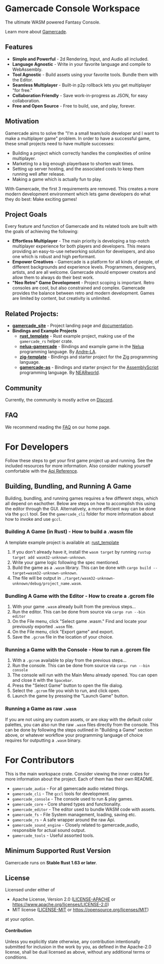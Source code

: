 # Gamercade Console Workspace

The ultimate WASM powered Fantasy Console.

Learn more about [Gamercade](https://gamercade.io).

## Features

- **Simple and Powerful** - 2d Rendering, Input, and Audio all included.
- **Language Agnostic** - Write in your favorite language and compile to WebAssembly.
- **Tool Agnostic** - Build assets using your favorite tools. Bundle them with the Editor.
- **Seamless Multiplayer** - Built-in p2p rollback lets you get multiplayer "for free."
- **Collaboration Friendly** - Save work-in-progress as JSON, for easy collaboration.
- **Free and Open Source** - Free to build, use, and play, forever.

## Motivation

Gamercade aims to solve the "I'm a small team/solo developer and I want to make a multiplayer game" problem. In order to have a successful game, these small projects need to have multiple successes:

- Building a project which correctly handles the complexities of online multiplayer.
- Marketing to a big enough playerbase to shorten wait times.
- Setting up server hosting, and the associated costs to keep them running well after release.
- Making a game which is actually fun to play.

With Gamercade, the first 3 requirements are removed. This creates a more modern development environment which lets game developers do what they do best: Make exciting games!

## Project Goals

Every feature and function of Gamercade and its related tools are built with the goals of achieving the following:

- **Effortless Multiplayer** - The main priority is developing a top-notch multiplayer experience for both players and developers. This means providing an easy-to-use networking solution for developers, and also one which is robust and high performant.
- **Empower Creatives** - Gamercade is a platform for all kinds of people, of different backgrounds and experience levels. Programmers, designers, artists, and are all welcome. Gamercade should empower creators and allow them to always do their best work.
- **"Neo Retro" Game Development** - Project scoping is important. Retro consoles are cool, but also constrained and complex. Gamercade provides the balance between retro and modern development. Games are limited by content, but creativity is unlimited.

## Related Projects:

 - [**gamercade_site**](https://github.com/gamercade-io/gamercade_site) - Project landing page and [documentation](https://gamercade.io/docs/intro).
 - **Bindings and Example Projects**
    - [**rust_template**](https://github.com/gamercade-io/rust_template) - Rust example project, making use of the `gamercade_rs` helper crate.
    - [**nelua-gamercade**](https://codeberg.org/Andre-LA/nelua-gamercade) - Bindings and example game in the [Nelua](https://nelua.io/) programming language. By [Andre-LA](https://codeberg.org/Andre-LA).
    - [**zig-template**](https://github.com/gamercade-io/zig-template) - Bindings and starter project for the [Zig](https://ziglang.org/) programming language.
    - [**gamercade-as**](https://github.com/NEARworld/gamercade-as) - Bindings and starter project for the [AssemblyScript](https://www.assemblyscript.org/) programming language. By [NEARworld](https://github.com/NEARworld).

## Community

Currently, the community is mostly active on [Discord](https://discord.gg/Qafv2Fpt5j).

## FAQ

We recommend reading the [FAQ](https://gamercade.io/faq) on our home page.

# For Developers

Follow these steps to get your first game project up and running. See the included resources for more information. Also consider making yourself comfortable with the [Api Reference](https://gamercade.io/docs/api-reference).

## Building, Bundling, and Running A Game

Building, bundling, and running games requires a few different steps, which all depend on eachother. Below are steps on how to accomplish this using the editor through the GUI. Alternatively, a more efficient way can be done via the `gccl` tool. See the `gamercade_cli` folder for more information about how to invoke and use `gccl`.

### Building A Game (in Rust) - How to build a .wasm file

A template example project is available at: [rust_template](https://github.com/gamercade-io/rust_template)

1. If you don't already have it, install the `wasm target` by running `rustup target add wasm32-unknown-unknown`.
1. Write your game logic following the spec mentioned.
1. Build the game as a `.wasm` library. This can be done with `cargo build --target=wasm32-unknown-unknown`.
1. The file will be output in `./target/wasm32-unknown-unknown/debug/project_name.wasm`.

### Bundling A Game with the Editor - How to create a .gcrom file

1. With your game `.wasm` already built from the previous steps...
1. Run the editor. This can be done from source via `cargo run --bin editor`
1. On the File menu, click "Select game .wasm." Find and locate your previously exported `.wasm` file.
1. On the File menu, click "Export game" and export.
1. Save the `.gcrom` file in the location of your choice.

### Running a Game with the Console - How to run a .gcrom file

1. With a `.gcrom` available to play from the previous steps...
1. Run the console. This can be done from source via `cargo run --bin console`
1. The console will run with the Main Menu already opened. You can open and close it with the `Spacebar`.
1. Press the "Select Game" button to open the file dialog.
1. Select the `.gcrom` file you wish to run, and click open.
1. Launch the game by pressing the "Launch Game" button.

### Running a Game as raw `.wasm`

If you are not using any custom assets, or are okay with the default color palettes, you can also run the raw `.wasm` files directly from the console. This can be done by following the steps outlined in "Building a Game" section above, or whatever workflow your programming language of choice requires for outputting a `.wasm` binary.

# For Contributors

This is the main workspace crate. Consider viewing the inner crates for more information about the project. Each of them has their own README.

- `gamercade_audio` - For all gamercade audio related things.
- `gamercade_cli` - The `gccl` tools for development.
- `gamercade_console` - The console used to run & play games.
- `gamercade_core` - Core shared types and functionality.
- `gamercade_editor` - The editor used to bundle WASM code with assets.
- `gamercade_fs` - File System management, loading, saving etc.
- `gamercade_rs` - A safe wrapper around the raw Api.
- `gamercade_sound_engine` - Closely related to gamercade_audio, responsible for actual sound output.
- `gamercade_tools` - Useful assorted tools.

## Minimum Supported Rust Version

Gamercade runs on **Stable Rust 1.63 or later**.

## License

Licensed under either of

 * Apache License, Version 2.0 ([LICENSE-APACHE](LICENSE-APACHE) or https://www.apache.org/licenses/LICENSE-2.0)
 * MIT license ([LICENSE-MIT](LICENSE-MIT) or https://opensource.org/licenses/MIT)

at your option.

#### Contribution

Unless you explicitly state otherwise, any contribution intentionally submitted
for inclusion in the work by you, as defined in the Apache-2.0 license, shall be
dual licensed as above, without any additional terms or conditions.
